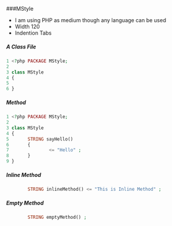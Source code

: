 ###MStyle
- I am using PHP as medium though any language can be used
- Width 120
- Indention Tabs

##### A Class File

```php
1 <?php PACKAGE MStyle;
2
3 class MStyle
4 {
5
6 }
```

##### Method

```php
1 <?php PACKAGE MStyle;
2
3 class MStyle
4 {
5       STRING sayHello()
6       {
7               <= "Hello" ;
8       }
9 }
```

##### Inline Method

```php
        STRING inlineMethod() <= "This is Inline Method" ;
```

##### Empty Method

```php
        STRING emptyMethod() ;
```

